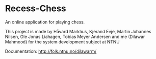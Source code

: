 # Recess-Chess
An online application for playing chess.

This project is made by Håvard Markhus, Kjerand Evje, Martin Johannes Nilsen, Ole Jonas Liahagen, Tobias Meyer Andersen and me (Dilawar Mahmood) for the system development subject at NTNU

Documentation:
http://folk.ntnu.no/dilawarm/
